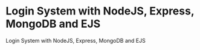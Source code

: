 # Login System with NodeJS, Express, MongoDB and EJS
Login System with NodeJS, Express, MongoDB and EJS
